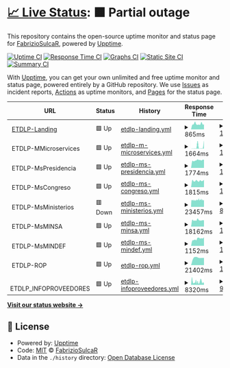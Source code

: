 # [📈 Live Status](https://FabrizioSulcaR.github.io/monitoring_ms): <!--live status--> **🟧 Partial outage**

This repository contains the open-source uptime monitor and status page for [FabrizioSulcaR](https://FabrizioSulcaR.github.io/monitoring_ms), powered by [Upptime](https://github.com/upptime/upptime).

[![Uptime CI](https://github.com/FabrizioSulcaR/monitoring_ms/workflows/Uptime%20CI/badge.svg)](https://github.com/FabrizioSulcaR/monitoring_ms/actions?query=workflow%3A%22Uptime+CI%22)
[![Response Time CI](https://github.com/FabrizioSulcaR/monitoring_ms/workflows/Response%20Time%20CI/badge.svg)](https://github.com/FabrizioSulcaR/monitoring_ms/actions?query=workflow%3A%22Response+Time+CI%22)
[![Graphs CI](https://github.com/FabrizioSulcaR/monitoring_ms/workflows/Graphs%20CI/badge.svg)](https://github.com/FabrizioSulcaR/monitoring_ms/actions?query=workflow%3A%22Graphs+CI%22)
[![Static Site CI](https://github.com/FabrizioSulcaR/monitoring_ms/workflows/Static%20Site%20CI/badge.svg)](https://github.com/FabrizioSulcaR/monitoring_ms/actions?query=workflow%3A%22Static+Site+CI%22)
[![Summary CI](https://github.com/FabrizioSulcaR/monitoring_ms/workflows/Summary%20CI/badge.svg)](https://github.com/FabrizioSulcaR/monitoring_ms/actions?query=workflow%3A%22Summary+CI%22)

With [Upptime](https://upptime.js.org), you can get your own unlimited and free uptime monitor and status page, powered entirely by a GitHub repository. We use [Issues](https://github.com/FabrizioSulcaR/monitoring_ms/issues) as incident reports, [Actions](https://github.com/FabrizioSulcaR/monitoring_ms/actions) as uptime monitors, and [Pages](https://FabrizioSulcaR.github.io/monitoring_ms) for the status page.

<!--start: status pages-->
<!-- This summary is generated by Upptime (https://github.com/upptime/upptime) -->
<!-- Do not edit this manually, your changes will be overwritten -->
<!-- prettier-ignore -->
| URL | Status | History | Response Time | Uptime |
| --- | ------ | ------- | ------------- | ------ |
| <img alt="" src="https://favicons.githubusercontent.com/etdlp.softr.app" height="13"> [ETDLP-Landing](https://etdlp.softr.app/) | 🟩 Up | [etdlp-landing.yml](https://github.com/FabrizioSulcaR/monitoring_ms/commits/HEAD/history/etdlp-landing.yml) | <details><summary><img alt="Response time graph" src="./graphs/etdlp-landing/response-time-week.png" height="20"> 865ms</summary><br><a href="https://FabrizioSulcaR.github.io/monitoring_ms/history/etdlp-landing"><img alt="Response time 967" src="https://img.shields.io/endpoint?url=https%3A%2F%2Fraw.githubusercontent.com%2FFabrizioSulcaR%2Fmonitoring_ms%2FHEAD%2Fapi%2Fetdlp-landing%2Fresponse-time.json"></a><br><a href="https://FabrizioSulcaR.github.io/monitoring_ms/history/etdlp-landing"><img alt="24-hour response time 797" src="https://img.shields.io/endpoint?url=https%3A%2F%2Fraw.githubusercontent.com%2FFabrizioSulcaR%2Fmonitoring_ms%2FHEAD%2Fapi%2Fetdlp-landing%2Fresponse-time-day.json"></a><br><a href="https://FabrizioSulcaR.github.io/monitoring_ms/history/etdlp-landing"><img alt="7-day response time 865" src="https://img.shields.io/endpoint?url=https%3A%2F%2Fraw.githubusercontent.com%2FFabrizioSulcaR%2Fmonitoring_ms%2FHEAD%2Fapi%2Fetdlp-landing%2Fresponse-time-week.json"></a><br><a href="https://FabrizioSulcaR.github.io/monitoring_ms/history/etdlp-landing"><img alt="30-day response time 967" src="https://img.shields.io/endpoint?url=https%3A%2F%2Fraw.githubusercontent.com%2FFabrizioSulcaR%2Fmonitoring_ms%2FHEAD%2Fapi%2Fetdlp-landing%2Fresponse-time-month.json"></a><br><a href="https://FabrizioSulcaR.github.io/monitoring_ms/history/etdlp-landing"><img alt="1-year response time 967" src="https://img.shields.io/endpoint?url=https%3A%2F%2Fraw.githubusercontent.com%2FFabrizioSulcaR%2Fmonitoring_ms%2FHEAD%2Fapi%2Fetdlp-landing%2Fresponse-time-year.json"></a></details> | <details><summary><a href="https://FabrizioSulcaR.github.io/monitoring_ms/history/etdlp-landing">100.00%</a></summary><a href="https://FabrizioSulcaR.github.io/monitoring_ms/history/etdlp-landing"><img alt="All-time uptime 100.00%" src="https://img.shields.io/endpoint?url=https%3A%2F%2Fraw.githubusercontent.com%2FFabrizioSulcaR%2Fmonitoring_ms%2FHEAD%2Fapi%2Fetdlp-landing%2Fuptime.json"></a><br><a href="https://FabrizioSulcaR.github.io/monitoring_ms/history/etdlp-landing"><img alt="24-hour uptime 100.00%" src="https://img.shields.io/endpoint?url=https%3A%2F%2Fraw.githubusercontent.com%2FFabrizioSulcaR%2Fmonitoring_ms%2FHEAD%2Fapi%2Fetdlp-landing%2Fuptime-day.json"></a><br><a href="https://FabrizioSulcaR.github.io/monitoring_ms/history/etdlp-landing"><img alt="7-day uptime 100.00%" src="https://img.shields.io/endpoint?url=https%3A%2F%2Fraw.githubusercontent.com%2FFabrizioSulcaR%2Fmonitoring_ms%2FHEAD%2Fapi%2Fetdlp-landing%2Fuptime-week.json"></a><br><a href="https://FabrizioSulcaR.github.io/monitoring_ms/history/etdlp-landing"><img alt="30-day uptime 100.00%" src="https://img.shields.io/endpoint?url=https%3A%2F%2Fraw.githubusercontent.com%2FFabrizioSulcaR%2Fmonitoring_ms%2FHEAD%2Fapi%2Fetdlp-landing%2Fuptime-month.json"></a><br><a href="https://FabrizioSulcaR.github.io/monitoring_ms/history/etdlp-landing"><img alt="1-year uptime 100.00%" src="https://img.shields.io/endpoint?url=https%3A%2F%2Fraw.githubusercontent.com%2FFabrizioSulcaR%2Fmonitoring_ms%2FHEAD%2Fapi%2Fetdlp-landing%2Fuptime-year.json"></a></details>
| <img alt="" src="https://favicons.githubusercontent.com/null" height="13"> ETDLP-MMicroservices | 🟩 Up | [etdlp-m-microservices.yml](https://github.com/FabrizioSulcaR/monitoring_ms/commits/HEAD/history/etdlp-m-microservices.yml) | <details><summary><img alt="Response time graph" src="./graphs/etdlp-m-microservices/response-time-week.png" height="20"> 1664ms</summary><br><a href="https://FabrizioSulcaR.github.io/monitoring_ms/history/etdlp-m-microservices"><img alt="Response time 1272" src="https://img.shields.io/endpoint?url=https%3A%2F%2Fraw.githubusercontent.com%2FFabrizioSulcaR%2Fmonitoring_ms%2FHEAD%2Fapi%2Fetdlp-m-microservices%2Fresponse-time.json"></a><br><a href="https://FabrizioSulcaR.github.io/monitoring_ms/history/etdlp-m-microservices"><img alt="24-hour response time 7258" src="https://img.shields.io/endpoint?url=https%3A%2F%2Fraw.githubusercontent.com%2FFabrizioSulcaR%2Fmonitoring_ms%2FHEAD%2Fapi%2Fetdlp-m-microservices%2Fresponse-time-day.json"></a><br><a href="https://FabrizioSulcaR.github.io/monitoring_ms/history/etdlp-m-microservices"><img alt="7-day response time 1664" src="https://img.shields.io/endpoint?url=https%3A%2F%2Fraw.githubusercontent.com%2FFabrizioSulcaR%2Fmonitoring_ms%2FHEAD%2Fapi%2Fetdlp-m-microservices%2Fresponse-time-week.json"></a><br><a href="https://FabrizioSulcaR.github.io/monitoring_ms/history/etdlp-m-microservices"><img alt="30-day response time 1272" src="https://img.shields.io/endpoint?url=https%3A%2F%2Fraw.githubusercontent.com%2FFabrizioSulcaR%2Fmonitoring_ms%2FHEAD%2Fapi%2Fetdlp-m-microservices%2Fresponse-time-month.json"></a><br><a href="https://FabrizioSulcaR.github.io/monitoring_ms/history/etdlp-m-microservices"><img alt="1-year response time 1272" src="https://img.shields.io/endpoint?url=https%3A%2F%2Fraw.githubusercontent.com%2FFabrizioSulcaR%2Fmonitoring_ms%2FHEAD%2Fapi%2Fetdlp-m-microservices%2Fresponse-time-year.json"></a></details> | <details><summary><a href="https://FabrizioSulcaR.github.io/monitoring_ms/history/etdlp-m-microservices">100.00%</a></summary><a href="https://FabrizioSulcaR.github.io/monitoring_ms/history/etdlp-m-microservices"><img alt="All-time uptime 100.00%" src="https://img.shields.io/endpoint?url=https%3A%2F%2Fraw.githubusercontent.com%2FFabrizioSulcaR%2Fmonitoring_ms%2FHEAD%2Fapi%2Fetdlp-m-microservices%2Fuptime.json"></a><br><a href="https://FabrizioSulcaR.github.io/monitoring_ms/history/etdlp-m-microservices"><img alt="24-hour uptime 100.00%" src="https://img.shields.io/endpoint?url=https%3A%2F%2Fraw.githubusercontent.com%2FFabrizioSulcaR%2Fmonitoring_ms%2FHEAD%2Fapi%2Fetdlp-m-microservices%2Fuptime-day.json"></a><br><a href="https://FabrizioSulcaR.github.io/monitoring_ms/history/etdlp-m-microservices"><img alt="7-day uptime 100.00%" src="https://img.shields.io/endpoint?url=https%3A%2F%2Fraw.githubusercontent.com%2FFabrizioSulcaR%2Fmonitoring_ms%2FHEAD%2Fapi%2Fetdlp-m-microservices%2Fuptime-week.json"></a><br><a href="https://FabrizioSulcaR.github.io/monitoring_ms/history/etdlp-m-microservices"><img alt="30-day uptime 100.00%" src="https://img.shields.io/endpoint?url=https%3A%2F%2Fraw.githubusercontent.com%2FFabrizioSulcaR%2Fmonitoring_ms%2FHEAD%2Fapi%2Fetdlp-m-microservices%2Fuptime-month.json"></a><br><a href="https://FabrizioSulcaR.github.io/monitoring_ms/history/etdlp-m-microservices"><img alt="1-year uptime 100.00%" src="https://img.shields.io/endpoint?url=https%3A%2F%2Fraw.githubusercontent.com%2FFabrizioSulcaR%2Fmonitoring_ms%2FHEAD%2Fapi%2Fetdlp-m-microservices%2Fuptime-year.json"></a></details>
| <img alt="" src="https://favicons.githubusercontent.com/null" height="13"> ETDLP-MsPresidencia | 🟩 Up | [etdlp-ms-presidencia.yml](https://github.com/FabrizioSulcaR/monitoring_ms/commits/HEAD/history/etdlp-ms-presidencia.yml) | <details><summary><img alt="Response time graph" src="./graphs/etdlp-ms-presidencia/response-time-week.png" height="20"> 1774ms</summary><br><a href="https://FabrizioSulcaR.github.io/monitoring_ms/history/etdlp-ms-presidencia"><img alt="Response time 1588" src="https://img.shields.io/endpoint?url=https%3A%2F%2Fraw.githubusercontent.com%2FFabrizioSulcaR%2Fmonitoring_ms%2FHEAD%2Fapi%2Fetdlp-ms-presidencia%2Fresponse-time.json"></a><br><a href="https://FabrizioSulcaR.github.io/monitoring_ms/history/etdlp-ms-presidencia"><img alt="24-hour response time 1890" src="https://img.shields.io/endpoint?url=https%3A%2F%2Fraw.githubusercontent.com%2FFabrizioSulcaR%2Fmonitoring_ms%2FHEAD%2Fapi%2Fetdlp-ms-presidencia%2Fresponse-time-day.json"></a><br><a href="https://FabrizioSulcaR.github.io/monitoring_ms/history/etdlp-ms-presidencia"><img alt="7-day response time 1774" src="https://img.shields.io/endpoint?url=https%3A%2F%2Fraw.githubusercontent.com%2FFabrizioSulcaR%2Fmonitoring_ms%2FHEAD%2Fapi%2Fetdlp-ms-presidencia%2Fresponse-time-week.json"></a><br><a href="https://FabrizioSulcaR.github.io/monitoring_ms/history/etdlp-ms-presidencia"><img alt="30-day response time 1588" src="https://img.shields.io/endpoint?url=https%3A%2F%2Fraw.githubusercontent.com%2FFabrizioSulcaR%2Fmonitoring_ms%2FHEAD%2Fapi%2Fetdlp-ms-presidencia%2Fresponse-time-month.json"></a><br><a href="https://FabrizioSulcaR.github.io/monitoring_ms/history/etdlp-ms-presidencia"><img alt="1-year response time 1588" src="https://img.shields.io/endpoint?url=https%3A%2F%2Fraw.githubusercontent.com%2FFabrizioSulcaR%2Fmonitoring_ms%2FHEAD%2Fapi%2Fetdlp-ms-presidencia%2Fresponse-time-year.json"></a></details> | <details><summary><a href="https://FabrizioSulcaR.github.io/monitoring_ms/history/etdlp-ms-presidencia">100.00%</a></summary><a href="https://FabrizioSulcaR.github.io/monitoring_ms/history/etdlp-ms-presidencia"><img alt="All-time uptime 99.73%" src="https://img.shields.io/endpoint?url=https%3A%2F%2Fraw.githubusercontent.com%2FFabrizioSulcaR%2Fmonitoring_ms%2FHEAD%2Fapi%2Fetdlp-ms-presidencia%2Fuptime.json"></a><br><a href="https://FabrizioSulcaR.github.io/monitoring_ms/history/etdlp-ms-presidencia"><img alt="24-hour uptime 100.00%" src="https://img.shields.io/endpoint?url=https%3A%2F%2Fraw.githubusercontent.com%2FFabrizioSulcaR%2Fmonitoring_ms%2FHEAD%2Fapi%2Fetdlp-ms-presidencia%2Fuptime-day.json"></a><br><a href="https://FabrizioSulcaR.github.io/monitoring_ms/history/etdlp-ms-presidencia"><img alt="7-day uptime 100.00%" src="https://img.shields.io/endpoint?url=https%3A%2F%2Fraw.githubusercontent.com%2FFabrizioSulcaR%2Fmonitoring_ms%2FHEAD%2Fapi%2Fetdlp-ms-presidencia%2Fuptime-week.json"></a><br><a href="https://FabrizioSulcaR.github.io/monitoring_ms/history/etdlp-ms-presidencia"><img alt="30-day uptime 99.73%" src="https://img.shields.io/endpoint?url=https%3A%2F%2Fraw.githubusercontent.com%2FFabrizioSulcaR%2Fmonitoring_ms%2FHEAD%2Fapi%2Fetdlp-ms-presidencia%2Fuptime-month.json"></a><br><a href="https://FabrizioSulcaR.github.io/monitoring_ms/history/etdlp-ms-presidencia"><img alt="1-year uptime 99.73%" src="https://img.shields.io/endpoint?url=https%3A%2F%2Fraw.githubusercontent.com%2FFabrizioSulcaR%2Fmonitoring_ms%2FHEAD%2Fapi%2Fetdlp-ms-presidencia%2Fuptime-year.json"></a></details>
| <img alt="" src="https://favicons.githubusercontent.com/null" height="13"> ETDLP-MsCongreso | 🟩 Up | [etdlp-ms-congreso.yml](https://github.com/FabrizioSulcaR/monitoring_ms/commits/HEAD/history/etdlp-ms-congreso.yml) | <details><summary><img alt="Response time graph" src="./graphs/etdlp-ms-congreso/response-time-week.png" height="20"> 1815ms</summary><br><a href="https://FabrizioSulcaR.github.io/monitoring_ms/history/etdlp-ms-congreso"><img alt="Response time 1755" src="https://img.shields.io/endpoint?url=https%3A%2F%2Fraw.githubusercontent.com%2FFabrizioSulcaR%2Fmonitoring_ms%2FHEAD%2Fapi%2Fetdlp-ms-congreso%2Fresponse-time.json"></a><br><a href="https://FabrizioSulcaR.github.io/monitoring_ms/history/etdlp-ms-congreso"><img alt="24-hour response time 2097" src="https://img.shields.io/endpoint?url=https%3A%2F%2Fraw.githubusercontent.com%2FFabrizioSulcaR%2Fmonitoring_ms%2FHEAD%2Fapi%2Fetdlp-ms-congreso%2Fresponse-time-day.json"></a><br><a href="https://FabrizioSulcaR.github.io/monitoring_ms/history/etdlp-ms-congreso"><img alt="7-day response time 1815" src="https://img.shields.io/endpoint?url=https%3A%2F%2Fraw.githubusercontent.com%2FFabrizioSulcaR%2Fmonitoring_ms%2FHEAD%2Fapi%2Fetdlp-ms-congreso%2Fresponse-time-week.json"></a><br><a href="https://FabrizioSulcaR.github.io/monitoring_ms/history/etdlp-ms-congreso"><img alt="30-day response time 1755" src="https://img.shields.io/endpoint?url=https%3A%2F%2Fraw.githubusercontent.com%2FFabrizioSulcaR%2Fmonitoring_ms%2FHEAD%2Fapi%2Fetdlp-ms-congreso%2Fresponse-time-month.json"></a><br><a href="https://FabrizioSulcaR.github.io/monitoring_ms/history/etdlp-ms-congreso"><img alt="1-year response time 1755" src="https://img.shields.io/endpoint?url=https%3A%2F%2Fraw.githubusercontent.com%2FFabrizioSulcaR%2Fmonitoring_ms%2FHEAD%2Fapi%2Fetdlp-ms-congreso%2Fresponse-time-year.json"></a></details> | <details><summary><a href="https://FabrizioSulcaR.github.io/monitoring_ms/history/etdlp-ms-congreso">100.00%</a></summary><a href="https://FabrizioSulcaR.github.io/monitoring_ms/history/etdlp-ms-congreso"><img alt="All-time uptime 99.73%" src="https://img.shields.io/endpoint?url=https%3A%2F%2Fraw.githubusercontent.com%2FFabrizioSulcaR%2Fmonitoring_ms%2FHEAD%2Fapi%2Fetdlp-ms-congreso%2Fuptime.json"></a><br><a href="https://FabrizioSulcaR.github.io/monitoring_ms/history/etdlp-ms-congreso"><img alt="24-hour uptime 100.00%" src="https://img.shields.io/endpoint?url=https%3A%2F%2Fraw.githubusercontent.com%2FFabrizioSulcaR%2Fmonitoring_ms%2FHEAD%2Fapi%2Fetdlp-ms-congreso%2Fuptime-day.json"></a><br><a href="https://FabrizioSulcaR.github.io/monitoring_ms/history/etdlp-ms-congreso"><img alt="7-day uptime 100.00%" src="https://img.shields.io/endpoint?url=https%3A%2F%2Fraw.githubusercontent.com%2FFabrizioSulcaR%2Fmonitoring_ms%2FHEAD%2Fapi%2Fetdlp-ms-congreso%2Fuptime-week.json"></a><br><a href="https://FabrizioSulcaR.github.io/monitoring_ms/history/etdlp-ms-congreso"><img alt="30-day uptime 99.73%" src="https://img.shields.io/endpoint?url=https%3A%2F%2Fraw.githubusercontent.com%2FFabrizioSulcaR%2Fmonitoring_ms%2FHEAD%2Fapi%2Fetdlp-ms-congreso%2Fuptime-month.json"></a><br><a href="https://FabrizioSulcaR.github.io/monitoring_ms/history/etdlp-ms-congreso"><img alt="1-year uptime 99.73%" src="https://img.shields.io/endpoint?url=https%3A%2F%2Fraw.githubusercontent.com%2FFabrizioSulcaR%2Fmonitoring_ms%2FHEAD%2Fapi%2Fetdlp-ms-congreso%2Fuptime-year.json"></a></details>
| <img alt="" src="https://favicons.githubusercontent.com/null" height="13"> ETDLP-MsMinisterios | 🟥 Down | [etdlp-ms-ministerios.yml](https://github.com/FabrizioSulcaR/monitoring_ms/commits/HEAD/history/etdlp-ms-ministerios.yml) | <details><summary><img alt="Response time graph" src="./graphs/etdlp-ms-ministerios/response-time-week.png" height="20"> 23457ms</summary><br><a href="https://FabrizioSulcaR.github.io/monitoring_ms/history/etdlp-ms-ministerios"><img alt="Response time 22011" src="https://img.shields.io/endpoint?url=https%3A%2F%2Fraw.githubusercontent.com%2FFabrizioSulcaR%2Fmonitoring_ms%2FHEAD%2Fapi%2Fetdlp-ms-ministerios%2Fresponse-time.json"></a><br><a href="https://FabrizioSulcaR.github.io/monitoring_ms/history/etdlp-ms-ministerios"><img alt="24-hour response time 23208" src="https://img.shields.io/endpoint?url=https%3A%2F%2Fraw.githubusercontent.com%2FFabrizioSulcaR%2Fmonitoring_ms%2FHEAD%2Fapi%2Fetdlp-ms-ministerios%2Fresponse-time-day.json"></a><br><a href="https://FabrizioSulcaR.github.io/monitoring_ms/history/etdlp-ms-ministerios"><img alt="7-day response time 23457" src="https://img.shields.io/endpoint?url=https%3A%2F%2Fraw.githubusercontent.com%2FFabrizioSulcaR%2Fmonitoring_ms%2FHEAD%2Fapi%2Fetdlp-ms-ministerios%2Fresponse-time-week.json"></a><br><a href="https://FabrizioSulcaR.github.io/monitoring_ms/history/etdlp-ms-ministerios"><img alt="30-day response time 22011" src="https://img.shields.io/endpoint?url=https%3A%2F%2Fraw.githubusercontent.com%2FFabrizioSulcaR%2Fmonitoring_ms%2FHEAD%2Fapi%2Fetdlp-ms-ministerios%2Fresponse-time-month.json"></a><br><a href="https://FabrizioSulcaR.github.io/monitoring_ms/history/etdlp-ms-ministerios"><img alt="1-year response time 22011" src="https://img.shields.io/endpoint?url=https%3A%2F%2Fraw.githubusercontent.com%2FFabrizioSulcaR%2Fmonitoring_ms%2FHEAD%2Fapi%2Fetdlp-ms-ministerios%2Fresponse-time-year.json"></a></details> | <details><summary><a href="https://FabrizioSulcaR.github.io/monitoring_ms/history/etdlp-ms-ministerios">82.31%</a></summary><a href="https://FabrizioSulcaR.github.io/monitoring_ms/history/etdlp-ms-ministerios"><img alt="All-time uptime 76.58%" src="https://img.shields.io/endpoint?url=https%3A%2F%2Fraw.githubusercontent.com%2FFabrizioSulcaR%2Fmonitoring_ms%2FHEAD%2Fapi%2Fetdlp-ms-ministerios%2Fuptime.json"></a><br><a href="https://FabrizioSulcaR.github.io/monitoring_ms/history/etdlp-ms-ministerios"><img alt="24-hour uptime 92.94%" src="https://img.shields.io/endpoint?url=https%3A%2F%2Fraw.githubusercontent.com%2FFabrizioSulcaR%2Fmonitoring_ms%2FHEAD%2Fapi%2Fetdlp-ms-ministerios%2Fuptime-day.json"></a><br><a href="https://FabrizioSulcaR.github.io/monitoring_ms/history/etdlp-ms-ministerios"><img alt="7-day uptime 82.31%" src="https://img.shields.io/endpoint?url=https%3A%2F%2Fraw.githubusercontent.com%2FFabrizioSulcaR%2Fmonitoring_ms%2FHEAD%2Fapi%2Fetdlp-ms-ministerios%2Fuptime-week.json"></a><br><a href="https://FabrizioSulcaR.github.io/monitoring_ms/history/etdlp-ms-ministerios"><img alt="30-day uptime 76.58%" src="https://img.shields.io/endpoint?url=https%3A%2F%2Fraw.githubusercontent.com%2FFabrizioSulcaR%2Fmonitoring_ms%2FHEAD%2Fapi%2Fetdlp-ms-ministerios%2Fuptime-month.json"></a><br><a href="https://FabrizioSulcaR.github.io/monitoring_ms/history/etdlp-ms-ministerios"><img alt="1-year uptime 76.58%" src="https://img.shields.io/endpoint?url=https%3A%2F%2Fraw.githubusercontent.com%2FFabrizioSulcaR%2Fmonitoring_ms%2FHEAD%2Fapi%2Fetdlp-ms-ministerios%2Fuptime-year.json"></a></details>
| <img alt="" src="https://favicons.githubusercontent.com/null" height="13"> ETDLP-MsMINSA | 🟩 Up | [etdlp-ms-minsa.yml](https://github.com/FabrizioSulcaR/monitoring_ms/commits/HEAD/history/etdlp-ms-minsa.yml) | <details><summary><img alt="Response time graph" src="./graphs/etdlp-ms-minsa/response-time-week.png" height="20"> 18162ms</summary><br><a href="https://FabrizioSulcaR.github.io/monitoring_ms/history/etdlp-ms-minsa"><img alt="Response time 16046" src="https://img.shields.io/endpoint?url=https%3A%2F%2Fraw.githubusercontent.com%2FFabrizioSulcaR%2Fmonitoring_ms%2FHEAD%2Fapi%2Fetdlp-ms-minsa%2Fresponse-time.json"></a><br><a href="https://FabrizioSulcaR.github.io/monitoring_ms/history/etdlp-ms-minsa"><img alt="24-hour response time 18059" src="https://img.shields.io/endpoint?url=https%3A%2F%2Fraw.githubusercontent.com%2FFabrizioSulcaR%2Fmonitoring_ms%2FHEAD%2Fapi%2Fetdlp-ms-minsa%2Fresponse-time-day.json"></a><br><a href="https://FabrizioSulcaR.github.io/monitoring_ms/history/etdlp-ms-minsa"><img alt="7-day response time 18162" src="https://img.shields.io/endpoint?url=https%3A%2F%2Fraw.githubusercontent.com%2FFabrizioSulcaR%2Fmonitoring_ms%2FHEAD%2Fapi%2Fetdlp-ms-minsa%2Fresponse-time-week.json"></a><br><a href="https://FabrizioSulcaR.github.io/monitoring_ms/history/etdlp-ms-minsa"><img alt="30-day response time 16046" src="https://img.shields.io/endpoint?url=https%3A%2F%2Fraw.githubusercontent.com%2FFabrizioSulcaR%2Fmonitoring_ms%2FHEAD%2Fapi%2Fetdlp-ms-minsa%2Fresponse-time-month.json"></a><br><a href="https://FabrizioSulcaR.github.io/monitoring_ms/history/etdlp-ms-minsa"><img alt="1-year response time 16046" src="https://img.shields.io/endpoint?url=https%3A%2F%2Fraw.githubusercontent.com%2FFabrizioSulcaR%2Fmonitoring_ms%2FHEAD%2Fapi%2Fetdlp-ms-minsa%2Fresponse-time-year.json"></a></details> | <details><summary><a href="https://FabrizioSulcaR.github.io/monitoring_ms/history/etdlp-ms-minsa">100.00%</a></summary><a href="https://FabrizioSulcaR.github.io/monitoring_ms/history/etdlp-ms-minsa"><img alt="All-time uptime 93.80%" src="https://img.shields.io/endpoint?url=https%3A%2F%2Fraw.githubusercontent.com%2FFabrizioSulcaR%2Fmonitoring_ms%2FHEAD%2Fapi%2Fetdlp-ms-minsa%2Fuptime.json"></a><br><a href="https://FabrizioSulcaR.github.io/monitoring_ms/history/etdlp-ms-minsa"><img alt="24-hour uptime 100.00%" src="https://img.shields.io/endpoint?url=https%3A%2F%2Fraw.githubusercontent.com%2FFabrizioSulcaR%2Fmonitoring_ms%2FHEAD%2Fapi%2Fetdlp-ms-minsa%2Fuptime-day.json"></a><br><a href="https://FabrizioSulcaR.github.io/monitoring_ms/history/etdlp-ms-minsa"><img alt="7-day uptime 100.00%" src="https://img.shields.io/endpoint?url=https%3A%2F%2Fraw.githubusercontent.com%2FFabrizioSulcaR%2Fmonitoring_ms%2FHEAD%2Fapi%2Fetdlp-ms-minsa%2Fuptime-week.json"></a><br><a href="https://FabrizioSulcaR.github.io/monitoring_ms/history/etdlp-ms-minsa"><img alt="30-day uptime 93.80%" src="https://img.shields.io/endpoint?url=https%3A%2F%2Fraw.githubusercontent.com%2FFabrizioSulcaR%2Fmonitoring_ms%2FHEAD%2Fapi%2Fetdlp-ms-minsa%2Fuptime-month.json"></a><br><a href="https://FabrizioSulcaR.github.io/monitoring_ms/history/etdlp-ms-minsa"><img alt="1-year uptime 93.80%" src="https://img.shields.io/endpoint?url=https%3A%2F%2Fraw.githubusercontent.com%2FFabrizioSulcaR%2Fmonitoring_ms%2FHEAD%2Fapi%2Fetdlp-ms-minsa%2Fuptime-year.json"></a></details>
| <img alt="" src="https://favicons.githubusercontent.com/null" height="13"> ETDLP-MsMINDEF | 🟩 Up | [etdlp-ms-mindef.yml](https://github.com/FabrizioSulcaR/monitoring_ms/commits/HEAD/history/etdlp-ms-mindef.yml) | <details><summary><img alt="Response time graph" src="./graphs/etdlp-ms-mindef/response-time-week.png" height="20"> 1152ms</summary><br><a href="https://FabrizioSulcaR.github.io/monitoring_ms/history/etdlp-ms-mindef"><img alt="Response time 1422" src="https://img.shields.io/endpoint?url=https%3A%2F%2Fraw.githubusercontent.com%2FFabrizioSulcaR%2Fmonitoring_ms%2FHEAD%2Fapi%2Fetdlp-ms-mindef%2Fresponse-time.json"></a><br><a href="https://FabrizioSulcaR.github.io/monitoring_ms/history/etdlp-ms-mindef"><img alt="24-hour response time 1373" src="https://img.shields.io/endpoint?url=https%3A%2F%2Fraw.githubusercontent.com%2FFabrizioSulcaR%2Fmonitoring_ms%2FHEAD%2Fapi%2Fetdlp-ms-mindef%2Fresponse-time-day.json"></a><br><a href="https://FabrizioSulcaR.github.io/monitoring_ms/history/etdlp-ms-mindef"><img alt="7-day response time 1152" src="https://img.shields.io/endpoint?url=https%3A%2F%2Fraw.githubusercontent.com%2FFabrizioSulcaR%2Fmonitoring_ms%2FHEAD%2Fapi%2Fetdlp-ms-mindef%2Fresponse-time-week.json"></a><br><a href="https://FabrizioSulcaR.github.io/monitoring_ms/history/etdlp-ms-mindef"><img alt="30-day response time 1422" src="https://img.shields.io/endpoint?url=https%3A%2F%2Fraw.githubusercontent.com%2FFabrizioSulcaR%2Fmonitoring_ms%2FHEAD%2Fapi%2Fetdlp-ms-mindef%2Fresponse-time-month.json"></a><br><a href="https://FabrizioSulcaR.github.io/monitoring_ms/history/etdlp-ms-mindef"><img alt="1-year response time 1422" src="https://img.shields.io/endpoint?url=https%3A%2F%2Fraw.githubusercontent.com%2FFabrizioSulcaR%2Fmonitoring_ms%2FHEAD%2Fapi%2Fetdlp-ms-mindef%2Fresponse-time-year.json"></a></details> | <details><summary><a href="https://FabrizioSulcaR.github.io/monitoring_ms/history/etdlp-ms-mindef">100.00%</a></summary><a href="https://FabrizioSulcaR.github.io/monitoring_ms/history/etdlp-ms-mindef"><img alt="All-time uptime 100.00%" src="https://img.shields.io/endpoint?url=https%3A%2F%2Fraw.githubusercontent.com%2FFabrizioSulcaR%2Fmonitoring_ms%2FHEAD%2Fapi%2Fetdlp-ms-mindef%2Fuptime.json"></a><br><a href="https://FabrizioSulcaR.github.io/monitoring_ms/history/etdlp-ms-mindef"><img alt="24-hour uptime 100.00%" src="https://img.shields.io/endpoint?url=https%3A%2F%2Fraw.githubusercontent.com%2FFabrizioSulcaR%2Fmonitoring_ms%2FHEAD%2Fapi%2Fetdlp-ms-mindef%2Fuptime-day.json"></a><br><a href="https://FabrizioSulcaR.github.io/monitoring_ms/history/etdlp-ms-mindef"><img alt="7-day uptime 100.00%" src="https://img.shields.io/endpoint?url=https%3A%2F%2Fraw.githubusercontent.com%2FFabrizioSulcaR%2Fmonitoring_ms%2FHEAD%2Fapi%2Fetdlp-ms-mindef%2Fuptime-week.json"></a><br><a href="https://FabrizioSulcaR.github.io/monitoring_ms/history/etdlp-ms-mindef"><img alt="30-day uptime 100.00%" src="https://img.shields.io/endpoint?url=https%3A%2F%2Fraw.githubusercontent.com%2FFabrizioSulcaR%2Fmonitoring_ms%2FHEAD%2Fapi%2Fetdlp-ms-mindef%2Fuptime-month.json"></a><br><a href="https://FabrizioSulcaR.github.io/monitoring_ms/history/etdlp-ms-mindef"><img alt="1-year uptime 100.00%" src="https://img.shields.io/endpoint?url=https%3A%2F%2Fraw.githubusercontent.com%2FFabrizioSulcaR%2Fmonitoring_ms%2FHEAD%2Fapi%2Fetdlp-ms-mindef%2Fuptime-year.json"></a></details>
| <img alt="" src="https://favicons.githubusercontent.com/null" height="13"> ETDLP-ROP | 🟩 Up | [etdlp-rop.yml](https://github.com/FabrizioSulcaR/monitoring_ms/commits/HEAD/history/etdlp-rop.yml) | <details><summary><img alt="Response time graph" src="./graphs/etdlp-rop/response-time-week.png" height="20"> 21402ms</summary><br><a href="https://FabrizioSulcaR.github.io/monitoring_ms/history/etdlp-rop"><img alt="Response time 21402" src="https://img.shields.io/endpoint?url=https%3A%2F%2Fraw.githubusercontent.com%2FFabrizioSulcaR%2Fmonitoring_ms%2FHEAD%2Fapi%2Fetdlp-rop%2Fresponse-time.json"></a><br><a href="https://FabrizioSulcaR.github.io/monitoring_ms/history/etdlp-rop"><img alt="24-hour response time 20765" src="https://img.shields.io/endpoint?url=https%3A%2F%2Fraw.githubusercontent.com%2FFabrizioSulcaR%2Fmonitoring_ms%2FHEAD%2Fapi%2Fetdlp-rop%2Fresponse-time-day.json"></a><br><a href="https://FabrizioSulcaR.github.io/monitoring_ms/history/etdlp-rop"><img alt="7-day response time 21402" src="https://img.shields.io/endpoint?url=https%3A%2F%2Fraw.githubusercontent.com%2FFabrizioSulcaR%2Fmonitoring_ms%2FHEAD%2Fapi%2Fetdlp-rop%2Fresponse-time-week.json"></a><br><a href="https://FabrizioSulcaR.github.io/monitoring_ms/history/etdlp-rop"><img alt="30-day response time 21402" src="https://img.shields.io/endpoint?url=https%3A%2F%2Fraw.githubusercontent.com%2FFabrizioSulcaR%2Fmonitoring_ms%2FHEAD%2Fapi%2Fetdlp-rop%2Fresponse-time-month.json"></a><br><a href="https://FabrizioSulcaR.github.io/monitoring_ms/history/etdlp-rop"><img alt="1-year response time 21402" src="https://img.shields.io/endpoint?url=https%3A%2F%2Fraw.githubusercontent.com%2FFabrizioSulcaR%2Fmonitoring_ms%2FHEAD%2Fapi%2Fetdlp-rop%2Fresponse-time-year.json"></a></details> | <details><summary><a href="https://FabrizioSulcaR.github.io/monitoring_ms/history/etdlp-rop">100.00%</a></summary><a href="https://FabrizioSulcaR.github.io/monitoring_ms/history/etdlp-rop"><img alt="All-time uptime 100.00%" src="https://img.shields.io/endpoint?url=https%3A%2F%2Fraw.githubusercontent.com%2FFabrizioSulcaR%2Fmonitoring_ms%2FHEAD%2Fapi%2Fetdlp-rop%2Fuptime.json"></a><br><a href="https://FabrizioSulcaR.github.io/monitoring_ms/history/etdlp-rop"><img alt="24-hour uptime 100.00%" src="https://img.shields.io/endpoint?url=https%3A%2F%2Fraw.githubusercontent.com%2FFabrizioSulcaR%2Fmonitoring_ms%2FHEAD%2Fapi%2Fetdlp-rop%2Fuptime-day.json"></a><br><a href="https://FabrizioSulcaR.github.io/monitoring_ms/history/etdlp-rop"><img alt="7-day uptime 100.00%" src="https://img.shields.io/endpoint?url=https%3A%2F%2Fraw.githubusercontent.com%2FFabrizioSulcaR%2Fmonitoring_ms%2FHEAD%2Fapi%2Fetdlp-rop%2Fuptime-week.json"></a><br><a href="https://FabrizioSulcaR.github.io/monitoring_ms/history/etdlp-rop"><img alt="30-day uptime 100.00%" src="https://img.shields.io/endpoint?url=https%3A%2F%2Fraw.githubusercontent.com%2FFabrizioSulcaR%2Fmonitoring_ms%2FHEAD%2Fapi%2Fetdlp-rop%2Fuptime-month.json"></a><br><a href="https://FabrizioSulcaR.github.io/monitoring_ms/history/etdlp-rop"><img alt="1-year uptime 100.00%" src="https://img.shields.io/endpoint?url=https%3A%2F%2Fraw.githubusercontent.com%2FFabrizioSulcaR%2Fmonitoring_ms%2FHEAD%2Fapi%2Fetdlp-rop%2Fuptime-year.json"></a></details>
| <img alt="" src="https://favicons.githubusercontent.com/null" height="13"> ETDLP_INFOPROVEEDORES | 🟩 Up | [etdlp-infoproveedores.yml](https://github.com/FabrizioSulcaR/monitoring_ms/commits/HEAD/history/etdlp-infoproveedores.yml) | <details><summary><img alt="Response time graph" src="./graphs/etdlp-infoproveedores/response-time-week.png" height="20"> 8320ms</summary><br><a href="https://FabrizioSulcaR.github.io/monitoring_ms/history/etdlp-infoproveedores"><img alt="Response time 8320" src="https://img.shields.io/endpoint?url=https%3A%2F%2Fraw.githubusercontent.com%2FFabrizioSulcaR%2Fmonitoring_ms%2FHEAD%2Fapi%2Fetdlp-infoproveedores%2Fresponse-time.json"></a><br><a href="https://FabrizioSulcaR.github.io/monitoring_ms/history/etdlp-infoproveedores"><img alt="24-hour response time 2994" src="https://img.shields.io/endpoint?url=https%3A%2F%2Fraw.githubusercontent.com%2FFabrizioSulcaR%2Fmonitoring_ms%2FHEAD%2Fapi%2Fetdlp-infoproveedores%2Fresponse-time-day.json"></a><br><a href="https://FabrizioSulcaR.github.io/monitoring_ms/history/etdlp-infoproveedores"><img alt="7-day response time 8320" src="https://img.shields.io/endpoint?url=https%3A%2F%2Fraw.githubusercontent.com%2FFabrizioSulcaR%2Fmonitoring_ms%2FHEAD%2Fapi%2Fetdlp-infoproveedores%2Fresponse-time-week.json"></a><br><a href="https://FabrizioSulcaR.github.io/monitoring_ms/history/etdlp-infoproveedores"><img alt="30-day response time 8320" src="https://img.shields.io/endpoint?url=https%3A%2F%2Fraw.githubusercontent.com%2FFabrizioSulcaR%2Fmonitoring_ms%2FHEAD%2Fapi%2Fetdlp-infoproveedores%2Fresponse-time-month.json"></a><br><a href="https://FabrizioSulcaR.github.io/monitoring_ms/history/etdlp-infoproveedores"><img alt="1-year response time 8320" src="https://img.shields.io/endpoint?url=https%3A%2F%2Fraw.githubusercontent.com%2FFabrizioSulcaR%2Fmonitoring_ms%2FHEAD%2Fapi%2Fetdlp-infoproveedores%2Fresponse-time-year.json"></a></details> | <details><summary><a href="https://FabrizioSulcaR.github.io/monitoring_ms/history/etdlp-infoproveedores">97.16%</a></summary><a href="https://FabrizioSulcaR.github.io/monitoring_ms/history/etdlp-infoproveedores"><img alt="All-time uptime 97.16%" src="https://img.shields.io/endpoint?url=https%3A%2F%2Fraw.githubusercontent.com%2FFabrizioSulcaR%2Fmonitoring_ms%2FHEAD%2Fapi%2Fetdlp-infoproveedores%2Fuptime.json"></a><br><a href="https://FabrizioSulcaR.github.io/monitoring_ms/history/etdlp-infoproveedores"><img alt="24-hour uptime 100.00%" src="https://img.shields.io/endpoint?url=https%3A%2F%2Fraw.githubusercontent.com%2FFabrizioSulcaR%2Fmonitoring_ms%2FHEAD%2Fapi%2Fetdlp-infoproveedores%2Fuptime-day.json"></a><br><a href="https://FabrizioSulcaR.github.io/monitoring_ms/history/etdlp-infoproveedores"><img alt="7-day uptime 97.16%" src="https://img.shields.io/endpoint?url=https%3A%2F%2Fraw.githubusercontent.com%2FFabrizioSulcaR%2Fmonitoring_ms%2FHEAD%2Fapi%2Fetdlp-infoproveedores%2Fuptime-week.json"></a><br><a href="https://FabrizioSulcaR.github.io/monitoring_ms/history/etdlp-infoproveedores"><img alt="30-day uptime 97.16%" src="https://img.shields.io/endpoint?url=https%3A%2F%2Fraw.githubusercontent.com%2FFabrizioSulcaR%2Fmonitoring_ms%2FHEAD%2Fapi%2Fetdlp-infoproveedores%2Fuptime-month.json"></a><br><a href="https://FabrizioSulcaR.github.io/monitoring_ms/history/etdlp-infoproveedores"><img alt="1-year uptime 97.16%" src="https://img.shields.io/endpoint?url=https%3A%2F%2Fraw.githubusercontent.com%2FFabrizioSulcaR%2Fmonitoring_ms%2FHEAD%2Fapi%2Fetdlp-infoproveedores%2Fuptime-year.json"></a></details>

<!--end: status pages-->

[**Visit our status website →**](https://FabrizioSulcaR.github.io/monitoring_ms)

## 📄 License

- Powered by: [Upptime](https://github.com/upptime/upptime)
- Code: [MIT](./LICENSE) © [FabrizioSulcaR](https://FabrizioSulcaR.github.io/monitoring_ms)
- Data in the `./history` directory: [Open Database License](https://opendatacommons.org/licenses/odbl/1-0/)
